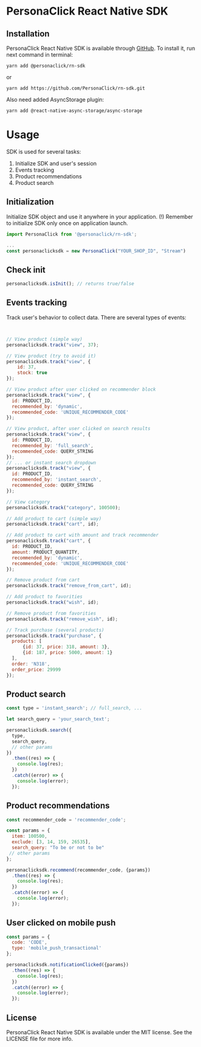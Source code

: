 # PersonaClick React Native SDK


## Installation

PersonaClick React Native SDK is available through [GitHub](https://github.com/PersonaClick/rn-sdk/). To install it, run next command in terminal:

```
yarn add @personaclick/rn-sdk
```
or 

```
yarn add https://github.com/PersonaClick/rn-sdk.git
```

Also need added AsyncStorage plugin:
```
yarn add @react-native-async-storage/async-storage
```

# Usage

SDK is used for several tasks:

1. Initialize SDK and user's session
2. Events tracking
3. Product recommendations
4. Product search

## Initialization

Initialize SDK object and use it anywhere in your application. (!) Remember to initialize SDK only once on application launch.

```js
import PersonaClick from '@personaclick/rn-sdk';

...
const personaclicksdk = new PersonaClick("YOUR_SHOP_ID", "Stream")
```

## Check init

```js
personaclicksdk.isInit(); // returns true/false
```

## Events tracking

Track user's behavior to collect data. There are several types of events:

```js


// View product (simple way)
personaclicksdk.track("view", 37);

// View product (try to avoid it)
personaclicksdk.track("view", {
    id: 37,
    stock: true
});

// View product after user clicked on recommender block
personaclicksdk.track("view", {
  id: PRODUCT_ID,
  recommended_by: 'dynamic',
  recommended_code: 'UNIQUE_RECOMMENDER_CODE'
});

// View product, after user clicked on search results
personaclicksdk.track("view", {
  id: PRODUCT_ID,
  recommended_by: 'full_search',
  recommended_code: QUERY_STRING
});
// ... or instant search dropdown
personaclicksdk.track("view", {
  id: PRODUCT_ID,
  recommended_by: 'instant_search',
  recommended_code: QUERY_STRING
});

// View category
personaclicksdk.track("category", 100500);

// Add product to cart (simple way)
personaclicksdk.track("cart", id);

// Add product to cart with amount and track recommender
personaclicksdk.track("cart", {
  id: PRODUCT_ID,
  amount: PRODUCT_QUANTITY,
  recommended_by: 'dynamic',
  recommended_code: 'UNIQUE_RECOMMENDER_CODE'
});

// Remove product from cart
personaclicksdk.track("remove_from_cart", id);

// Add product to favorities
personaclicksdk.track("wish", id);

// Remove product from favorities
personaclicksdk.track("remove_wish", id);

// Track purchase (several products)
personaclicksdk.track("purchase", {
  products: [
      {id: 37, price: 318, amount: 3},
      {id: 187, price: 5000, amount: 1}
  ],
  order: 'N318',
  order_price: 29999
});
```

## Product search

```js
const type = 'instant_search'; // full_search, ...

let search_query = 'your_search_text';

personaclicksdk.search({
  type,
  search_query,
  // other params
}) 
  .then((res) => {
    console.log(res);
  })
  .catch((error) => {
    console.log(error);
  });
```

## Product recommendations

```js
const recommender_code = 'recommender_code'; 

const params = {
  item: 100500,
  exclude: [3, 14, 159, 26535],
  search_query: "To be or not to be"
 // other params
};

personaclicksdk.recommend(recommender_code, {params}) 
  .then((res) => {
    console.log(res);
  })
  .catch((error) => {
    console.log(error);
  });
```

## User clicked on mobile push

```js
const params = {
  code: 'CODE',
  type: 'mobile_push_transactional'
};

personaclicksdk.notificationClicked({params}) 
  .then((res) => {
    console.log(res);
  })
  .catch((error) => {
    console.log(error);
  });
```

## License

PersonaClick React Native SDK is available under the MIT license. See the LICENSE file for more info.
